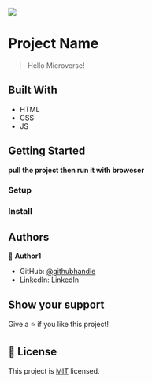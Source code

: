 ![](https://img.shields.io/badge/Microverse-blueviolet)

# Project Name

> Hello Microverse!


## Built With

- HTML
- CSS
- JS

## Getting Started

**pull the project then run it with broweser**

### Setup

### Install

## Authors

👤 **Author1**

- GitHub: [@githubhandle](https://github.com/nati2323)
- LinkedIn: [LinkedIn](https://www.linkedin.com/in/natnael-amare-b5844510a/)

## Show your support

Give a ⭐️ if you like this project!

## 📝 License

This project is [MIT](./MIT.md) licensed.
